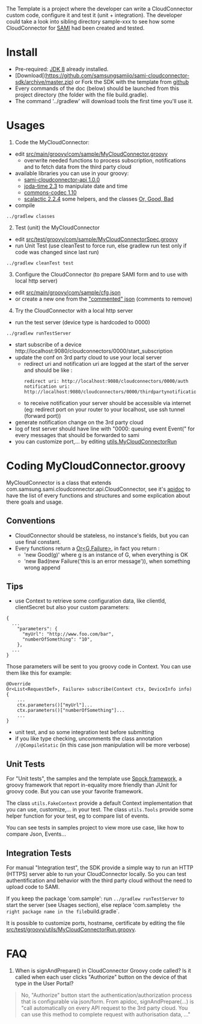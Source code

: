 The Template is a project where the developer can write a CloudConnector custom code, configure it and test it (unit + integration).
The developer could take a look into sibling directory sample-xxx to see how some CloudConnector for [SAMI](https://www.samsungsami.io/) had been created and tested.

# Install

* Pre-required: [JDK 8](http://www.oracle.com/technetwork/java/javase/downloads/index.html) already installed. 
* [Download[(https://github.com/samsungsamiio/sami-cloudconnector-sdk/archive/master.zip) or Fork the SDK with the template from [github](https://github.com/samsungsamiio/sami-cloudconnector-sdk)
* Every commands of the doc (below) should be launched from this project directory (the folder with the file build.gradle).
* The command '../gradlew' will download tools the first time you'll use it.

# Usages

1. Code the MyCloudConnector:
  * edit [src/main/groovy/com/sample/MyCloudConnector.groovy](src/main/groovy/com/sample/MyCloudConnector.groovy)
    * overwrite needed functions to process subscription, notifications and to fetch data from the third party cloud
  * available libraries you can use in your groovy:
    * [sami-cloudconnector-api 1.0.0](TODO)
    * [joda-time 2.3](http://www.joda.org/joda-time/apidocs/index.html) to manipulate date and time
    * [commons-codec 1.10](https://commons.apache.org/proper/commons-codec/archives/1.10/apidocs/index.html)
    * [scalactic 2.2.4](http://www.scalactic.org/) some helpers, and the classes [Or, Good, Bad](http://www.scalactic.org/user_guide/OrAndEvery)
  * compile
  ```
  ../gradlew classes
  ```
2. Test (unit) the MyCloudConnector
  * edit [src/test/groovy/com/sample/MyCloudConnectorSpec.groovy](src/test/groovy/com/sample/MyCloudConnectorSpec.groovy)
  * run Unit Test (use cleanTest to force run, else gradlew run test only if code was changed since last run)
  ```
  ../gradlew cleanTest test
  ```
3. Configure the CloudConnector (to prepare SAMI form and  to use with local http server)
  * edit [src/main/groovy/com/sample/cfg.json](src/main/groovy/com/sample/cfg.json)
  * or create a new one from the ["commented" json](src/main/groovy/com/sample/cfg.json.sample) (comments to remove)
4. Try the CloudConnector with a local http server
  * run the test server (device type is hardcoded to 0000)
  ```
  ../gradlew runTestServer
  ```
  * start subscribe of a device http://localhost:9080/cloudconnectors/0000/start_subscription
  * update the conf on 3rd party cloud to use your local server
    * redirect uri and notification uri are logged at the start of the server and should be like :
      ```
      redirect uri: http://localhost:9080/cloudconnectors/0000/auth
      notification uri: http://localhost:9080/cloudconnectors/0000/thirdpartynotifications
      ```
    * to receive notification your server should be accessible via internet (eg: redirect port on your router to your localhost, use ssh tunnel (forward port))
  * generate notification change on the 3rd party cloud
  * log of test server should have line with "0000: queuing event Event(" for every messages that should be forwarded to sami
  * you can customize port,... by editing [utils.MyCloudConnectorRun](src/test/groovy/utils/MyCloudConnectorRun.groovy)


# Coding MyCloudConnector.groovy

MyCloudConnector is a class that extends com.samsung.sami.cloudconnector.api.CloudConnector, see it's [apidoc](TODO) to have the list of every functions and structures and some explication about there goals and usage.


## Conventions

* CloudConnector should be stateless, no instance's fields, but you can use final constant.
* Every functions return a [Or<G,Failure>](http://doc.scalatest.org/2.2.4/index.html#org.scalactic.Or), in fact you return :
  * 'new Good(g)' where g is an instance of G, when everything is OK
  * 'new Bad(new Failure('this is an error message')), when something wrong append


## Tips

* use Context to retrieve some configuration data, like clientId, clientSecret but also your custom parameters:
```
{
  ...
    "parameters": {
      "myUrl": "http://www.foo.com/bar",
      "numberOfSomething": "10",
    },
  ...
}
```
  Those parameters will be sent to you groovy code in Context. You can use them like this for example:
```
@Override
Or<List<RequestDef>, Failure> subscribe(Context ctx, DeviceInfo info) {
    ...
    ctx.parameters()["myUrl"]...
    ctx.parameters()["numberOfSomething"]...
    ...
}
```
* unit test, and so some integration test before submitting
* if you like type checking, uncomments the class annotation `//@CompileStatic` (in this case json manipulation will be more verbose)


## Unit Tests

For "Unit tests", the samples and the template use [Spock framework](http://spockframework.github.io/spock/docs/1.0/index.html), a groovy framework that report in-equality more friendly than JUnit for groovy code. But you can use your favorite framework.

The class `utils.FakeContext` provide a default Context implementation that you can use, customize,... in your test.
The class `utils.Tools` provide some helper function for your test, eg to compare list of events.

You can see tests in samples project to view more use case, like how to compare Json, Events...


## Integration Tests

For manual "Integration test", the SDK provide a simple way to run an HTTP (HTTPS) server able to run your CloudConnector locally. So you can test authentification and behavior with the third party cloud without the need to upload code to SAMI.

If you keep the package 'com.sample': run `../gradlew runTestServer` to start the server (see Usages section), else replace 'com.sample` by the right package name in the file `build.gradle`.

It is possible to customize ports, hostname, certificate by editing the file [src/test/groovy/utils/MyCloudConnectorRun.groovy](src/test/groovy/utils/MyCloudConnectorRun.groovy).


# FAQ

1. When is signAndPrepare() in CloudConnector Groovy code called? Is it called when each user clicks "Authorize" button on the device of that type in the User Portal?
  > No, "Authorize" button start the authentication/authorization process that is configurable via json/form. From apidoc, signAndPrepare(...) is "call automatically on every API request to the 3rd party cloud. You can use this method to complete request with authorisation data, ..."

